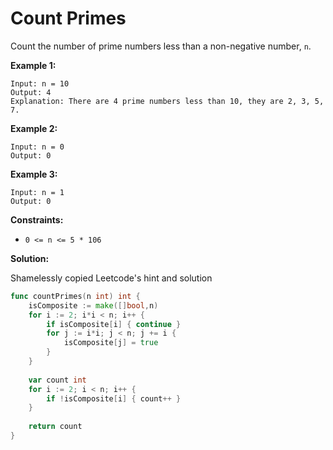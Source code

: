  # Count Primes

Count the number of prime numbers less than a non-negative number,  `n`.

**Example 1:**

	Input: n = 10
	Output: 4
	Explanation: There are 4 prime numbers less than 10, they are 2, 3, 5, 7.

**Example 2:**

	Input: n = 0
	Output: 0

**Example 3:**

	Input: n = 1
	Output: 0

**Constraints:**

-   `0 <= n <= 5 * 106`

**Solution:**

Shamelessly copied Leetcode's hint and solution
```go
func countPrimes(n int) int {
    isComposite := make([]bool,n)
    for i := 2; i*i < n; i++ {
        if isComposite[i] { continue }
        for j := i*i; j < n; j += i {
            isComposite[j] = true
        }
    }
    
    var count int
    for i := 2; i < n; i++ {
        if !isComposite[i] { count++ }
    }
    
    return count
}
```